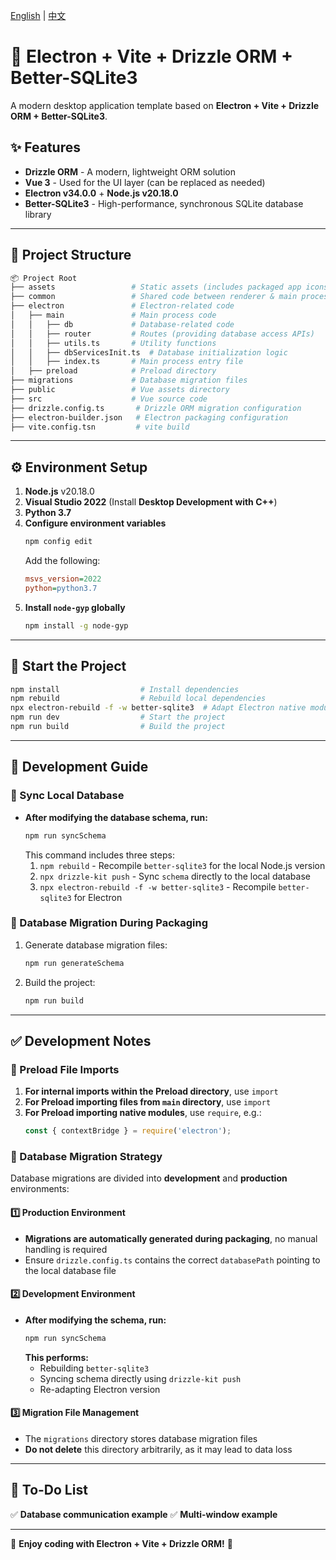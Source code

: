 [ English](README.md) | [ 中文](README.zh.md)


# 🚀 Electron + Vite + Drizzle ORM + Better-SQLite3

A modern desktop application template based on **Electron + Vite + Drizzle ORM + Better-SQLite3**.

## ✨ Features
- **Drizzle ORM** - A modern, lightweight ORM solution
- **Vue 3** - Used for the UI layer (can be replaced as needed)
- **Electron v34.0.0** + **Node.js v20.18.0**
- **Better-SQLite3** - High-performance, synchronous SQLite database library

---

## 📂 Project Structure

```bash
📦 Project Root
├── assets                 # Static assets (includes packaged app icons)
├── common                 # Shared code between renderer & main process
├── electron               # Electron-related code
│   ├── main               # Main process code
│   │   ├── db             # Database-related code
│   │   ├── router         # Routes (providing database access APIs)
│   │   ├── utils.ts       # Utility functions
│   │   ├── dbServicesInit.ts  # Database initialization logic
│   │   ├── index.ts       # Main process entry file
│   ├── preload            # Preload directory
├── migrations             # Database migration files
├── public                 # Vue assets directory
├── src                    # Vue source code
├── drizzle.config.ts       # Drizzle ORM migration configuration
├── electron-builder.json   # Electron packaging configuration
├── vite.config.tsn         # vite build
```

---

## ⚙️ Environment Setup

1. **Node.js** v20.18.0
2. **Visual Studio 2022** (Install **Desktop Development with C++**)
3. **Python 3.7**
4. **Configure environment variables**
   ```sh
   npm config edit
   ```
   Add the following:
   ```ini
   msvs_version=2022
   python=python3.7
   ```
5. **Install `node-gyp` globally**
   ```sh
   npm install -g node-gyp
   ```

---

## 🚀 Start the Project

```sh
npm install                  # Install dependencies
npm rebuild                  # Rebuild local dependencies
npx electron-rebuild -f -w better-sqlite3  # Adapt Electron native modules
npm run dev                  # Start the project
npm run build                # Build the project
```

---

## 🔨 Development Guide

### **📌 Sync Local Database**
- **After modifying the database schema, run:**
  ```sh
  npm run syncSchema
  ```
  This command includes three steps:
  1. `npm rebuild` - Recompile `better-sqlite3` for the local Node.js version
  2. `npx drizzle-kit push` - Sync `schema` directly to the local database
  3. `npx electron-rebuild -f -w better-sqlite3` - Recompile `better-sqlite3` for Electron

### **📌 Database Migration During Packaging**
1. Generate database migration files:
   ```sh
   npm run generateSchema
   ```
2. Build the project:
   ```sh
   npm run build
   ```

---

## ✅ Development Notes

### **📌 Preload File Imports**
1. **For internal imports within the Preload directory**, use `import`
2. **For Preload importing files from `main` directory**, use `import`
3. **For Preload importing native modules**, use `require`, e.g.:
   ```js
   const { contextBridge } = require('electron');
   ```

### **📌 Database Migration Strategy**
Database migrations are divided into **development** and **production** environments:

#### **1️⃣ Production Environment**
- **Migrations are automatically generated during packaging**, no manual handling is required
- Ensure `drizzle.config.ts` contains the correct `databasePath` pointing to the local database file

#### **2️⃣ Development Environment**
- **After modifying the schema, run:**
  ```sh
  npm run syncSchema
  ```
  **This performs:**
  - Rebuilding `better-sqlite3`
  - Syncing schema directly using `drizzle-kit push`
  - Re-adapting Electron version

#### **3️⃣ Migration File Management**
- The `migrations` directory stores database migration files
- **Do not delete** this directory arbitrarily, as it may lead to data loss

---

## 📌 To-Do List
✅ **Database communication example**
✅ **Multi-window example**

---

🎉 **Enjoy coding with Electron + Vite + Drizzle ORM!** 🚀

